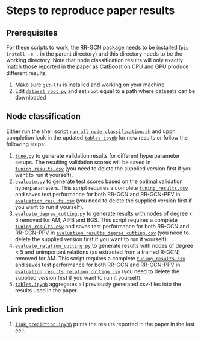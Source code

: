 # Steps to reproduce paper results
## Prerequisites
For these scripts to work, the RR-GCN package needs to be installed (`pip install -e .` in the parent directory) and this directory needs to be the working directory. Note that node classification results will only exactly match those reported in the paper as CatBoost on CPU and GPU produce different results.

1. Make sure `git-lfs` is installed and working on your machine
2. Edit [`dataset_root.py`](dataset_root.py) and set `root` equal to a path where datasets can be downloaded

## Node classification
Either run the shell script [`run_all_node_classification.sh`](run_all_node_classification.sh) and upon completion look in the updated [`tables.ipynb`](tables.ipynb) for new results or follow the following steps:
1. [`tune.py`](tune.py) to generate validation results for different hyperparameter setups. The resulting validation scores will be saved in [`tuning_results.csv`](tuning_results.csv) (you need to delete the supplied version first if you want to run it yourself).
2. [`evaluate.py`](evaluate.py) to generate test scores based on the optimal validation hyperparameters. This script requires a complete [`tuning_results.csv`](tuning_results.csv) and saves test performance for both RR-GCN and RR-GCN-PPV in [`evaluation_results.csv`](evaluation_results.csv) (you need to delete the supplied version first if you want to run it yourself).
3. [`evaluate_degree_cutting.py`](evaluate_degree_cutting.py) to generate results with nodes of degree < 5 removed for AM, AIFB and BGS. This script requires a complete [`tuning_results.csv`](tuning_results.csv) and saves test performance for both RR-GCN and RR-GCN-PPV in [`evaluation_results_degree_cutting.csv`](evaluation_results_degree_cutting.csv) (you need to delete the supplied version first if you want to run it yourself).
4. [`evaluate_relation_cutting.py`](evaluate_relation_cutting.py) to generate results with nodes of degree < 5 and unimportant relations (as extracted from a trained R-GCN) removed for AM. This script requires a complete [`tuning_results.csv`](tuning_results.csv) and saves test performance for both RR-GCN and RR-GCN-PPV in [`evaluation_results_relation_cutting.csv`](evaluation_results_relation_cutting.csv) (you need to delete the supplied version first if you want to run it yourself).
5. [`tables.ipynb`](tables.ipynb) aggregates all previously generated csv-files into the results used in the paper.

## Link prediction
1. [`link_prediction.ipynb`](link_prediction.ipynb) prints the results reported in the paper in the last cell.
